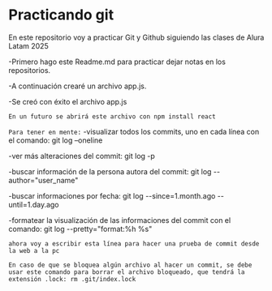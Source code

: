 <h1>Practicando git</h1>
<p>En este repositorio voy a practicar Git y Github siguiendo las clases de Alura Latam 2025</p>
-Primero hago este Readme.md para practicar dejar notas en los repositorios.

-A continuación crearé un archivo app.js.

-Se creó con éxito el archivo app.js

``En un futuro se abrirá este archivo con npm install react``

``Para tener en mente:``
-visualizar todos los commits, uno en cada línea con el comando: git log –oneline

-ver más alteraciones del commit: git log -p

-buscar  información de la persona autora del commit: git log --author="user_name"

-buscar informaciones por fecha: git log --since=1.month.ago --until=1.day.ago

-formatear la visualización de las informaciones del commit con el comando: git log --pretty="format:%h %s"

``ahora voy a escribir esta línea para hacer una prueba de commit desde la web a la pc``

``En caso de que se bloquea algún archivo al hacer un commit, se debe usar este comando para borrar el archivo bloqueado, que tendrá la extensión .lock: rm .git/index.lock``
